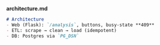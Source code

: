 **architecture.md**
```md
# Architecture
- Web (Flask): `/analysis`, buttons, busy-state **409**
- ETL: scrape → clean → load (idempotent)
- DB: Postgres via `PG_DSN`